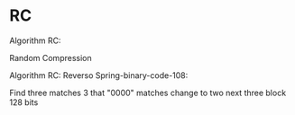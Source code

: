 # RC

Algorithm RC:

Random Compression

Algorithm RC:
Reverso Spring-binary-code-108:




Find three matches 3 that "0000" matches change to two next three block 128 bits

